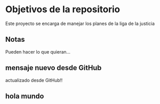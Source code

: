 # Objetivos de la repositorio

Este proyecto se encarga de manejar los planes de la liga de la justicia


## Notas
Pueden hacer lo que quieran...

## mensaje nuevo desde GitHub
actualizado desde GitHub!!


## hola mundo

